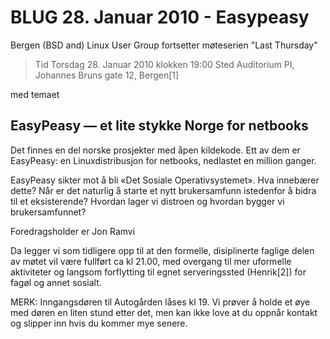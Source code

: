 # BLUG 28. Januar 2010 - Easypeasy


Bergen (BSD and) Linux User Group fortsetter møteserien "Last Thursday"

> Tid Torsdag 28. Januar 2010 klokken 19:00
> Sted Auditorium PI, Johannes Bruns gate 12, Bergen[1]

med temaet

## EasyPeasy — et lite stykke Norge for netbooks

Det finnes en del norske prosjekter med åpen kildekode. Ett av dem er EasyPeasy: en Linuxdistribusjon for netbooks, nedlastet en million ganger.

EasyPeasy sikter mot å bli «Det Sosiale Operativsystemet». Hva innebærer dette? Når er det naturlig å starte et nytt brukersamfunn istedenfor å bidra til et eksisterende? Hvordan lager vi distroen og hvordan bygger vi brukersamfunnet?

Foredragsholder er Jon Ramvi

Da legger vi som tidligere opp til at den formelle, disiplinerte faglige delen av møtet vil være fullført ca kl 21.00, med overgang til mer uformelle aktiviteter og langsom forflytting til egnet serveringssted (Henrik[2]) for fagøl og annet sosialt.

MERK: Inngangsdøren til Autogården låses kl 19. Vi prøver å holde et øye med døren en liten stund etter det, men kan ikke love at du oppnår kontakt og slipper inn hvis du kommer mye senere.
